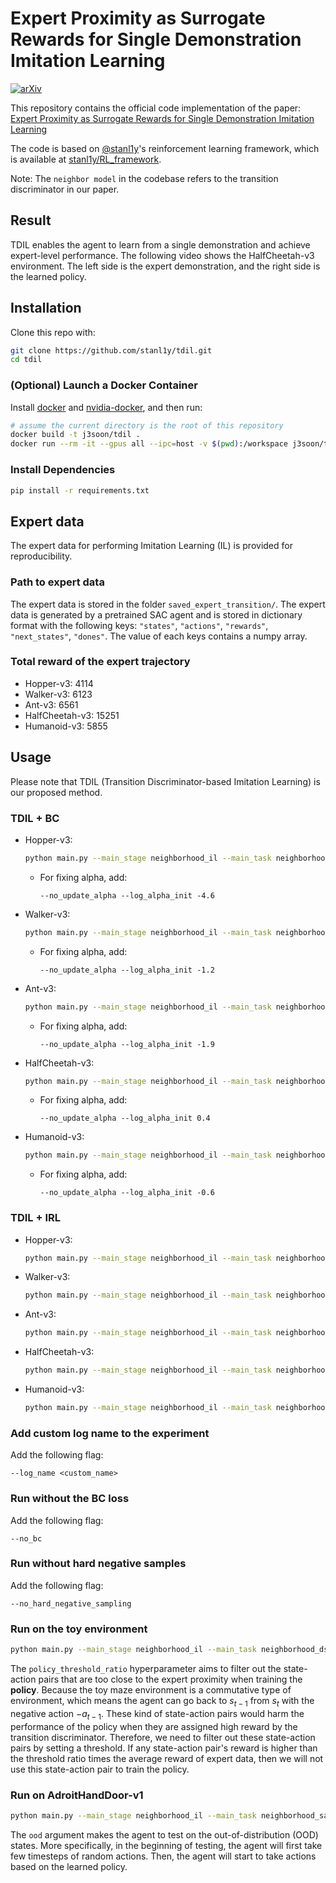 # Expert Proximity as Surrogate Rewards for Single Demonstration Imitation Learning
[![arXiv](https://img.shields.io/badge/arXiv-2402.01057-b31b1b.svg?style=flat-square)](https://arxiv.org/abs/2402.01057)<br>

This repository contains the official code implementation of the paper: [Expert Proximity as Surrogate Rewards for Single Demonstration Imitation Learning](https://arxiv.org/abs/2402.01057)

The code is based on [@stanl1y](https://github.com/stanl1y)'s reinforcement learning framework, which is available at [stanl1y/RL_framework](https://github.com/stanl1y/RL_framework).

Note: The `neighbor model` in the codebase refers to the transition discriminator in our paper.
## Result
TDIL enables the agent to learn from a single demonstration and achieve expert-level performance. The following video shows the HalfCheetah-v3 environment. The left side is the expert demonstration, and the right side is the learned policy.


## Installation

Clone this repo with:

```sh
git clone https://github.com/stanl1y/tdil.git
cd tdil
```

### (Optional) Launch a Docker Container

Install [docker](https://docs.docker.com/engine/install/) and [nvidia-docker](https://docs.nvidia.com/datacenter/cloud-native/container-toolkit/latest/install-guide.html), and then run:

```sh
# assume the current directory is the root of this repository
docker build -t j3soon/tdil .
docker run --rm -it --gpus all --ipc=host -v $(pwd):/workspace j3soon/tdil
```

### Install Dependencies

```sh
pip install -r requirements.txt
```

## Expert data

The expert data for performing Imitation Learning (IL) is provided for reproducibility.

### Path to expert data

The expert data is stored in the folder `saved_expert_transition/`. The expert data is generated by a pretrained SAC agent and is stored in dictionary format with the following keys: `"states"`, `"actions"`, `"rewards"`, `"next_states"`, `"dones"`. The value of each keys contains a numpy array.

### Total reward of the expert trajectory

* Hopper-v3: 4114
* Walker-v3: 6123
* Ant-v3: 6561
* HalfCheetah-v3: 15251
* Humanoid-v3: 5855

## Usage

Please note that TDIL (Transition Discriminator-based Imitation Learning) is our proposed method.

### TDIL + BC

* Hopper-v3:
  ```sh
  python main.py --main_stage neighborhood_il --main_task neighborhood_sac --env Hopper-v3 --wrapper basic --total_timesteps 3000000 --data_name sac/episode_num1_4114
  ```
  * For fixing alpha, add:
    ```
    --no_update_alpha --log_alpha_init -4.6
    ```

* Walker-v3:
  ```sh
  python main.py --main_stage neighborhood_il --main_task neighborhood_sac --env Walker2d-v3 --wrapper basic --total_timesteps 3000000 --data_name sac/episode_num1_6123
  ```
  * For fixing alpha, add:
    ```
    --no_update_alpha --log_alpha_init -1.2
    ```

* Ant-v3:
  ```sh
  python main.py --main_stage neighborhood_il --main_task neighborhood_sac --env Ant-v3 --wrapper basic --total_timesteps 3000000 --data_name sac/episode_num1_6561 --terminate_when_unhealthy
  ```
  * For fixing alpha, add:
    ```
    --no_update_alpha --log_alpha_init -1.9
    ```

* HalfCheetah-v3:
  ```sh
  python main.py --main_stage neighborhood_il --main_task neighborhood_sac --env HalfCheetah-v3 --wrapper basic --total_timesteps 3000000 --data_name sac/episode_num1_15251
  ```
  * For fixing alpha, add:
    ```
    --no_update_alpha --log_alpha_init 0.4
    ```

* Humanoid-v3:
  ```sh
  python main.py --main_stage neighborhood_il --main_task neighborhood_sac --env Humanoid-v3 --wrapper basic --total_timesteps 3000000 --data_name sac/episode_num1_5855 --terminate_when_unhealthy
  ```
  * For fixing alpha, add:
    ```
    --no_update_alpha --log_alpha_init -0.6
    ```

### TDIL + IRL

* Hopper-v3:
  ```sh
  python main.py --main_stage neighborhood_il --main_task neighborhood_sac --env Hopper-v3 --wrapper basic --total_timesteps 3000000 --data_name sac/episode_num1_4114  --no_bc --beta 0.9 --use_discriminator
  ```
* Walker-v3:
  ```sh
  python main.py --main_stage neighborhood_il --main_task neighborhood_sac --env Walker2d-v3 --wrapper basic --total_timesteps 3000000 --data_name sac/episode_num1_6123  --no_bc --beta 0.9 --use_discriminator
  ```
* Ant-v3:
  ```sh
  python main.py --main_stage neighborhood_il --main_task neighborhood_sac --env Ant-v3 --wrapper basic --total_timesteps 3000000 --data_name sac/episode_num1_6561 --terminate_when_unhealthy  --no_bc --beta 0.9 --use_discriminator
  ```
* HalfCheetah-v3:
  ```sh
  python main.py --main_stage neighborhood_il --main_task neighborhood_sac --env HalfCheetah-v3 --wrapper basic --total_timesteps 3000000 --data_name sac/episode_num1_15251  --no_bc --beta 0.9 --use_discriminator
  ```
* Humanoid-v3:
  ```sh
  python main.py --main_stage neighborhood_il --main_task neighborhood_sac --env Humanoid-v3 --wrapper basic --total_timesteps 3000000 --data_name sac/episode_num1_5855 --terminate_when_unhealthy  --no_bc --beta 0.9 --use_discriminator
  ```

### Add custom log name to the experiment

Add the following flag:

```
--log_name <custom_name>
```

### Run without the BC loss

Add the following flag:

```
--no_bc
```

### Run without hard negative samples

Add the following flag:

```
--no_hard_negative_sampling
```

### Run on the toy environment

```sh
python main.py --main_stage neighborhood_il --main_task neighborhood_dsac --env Maze-v6 --episodes 300 --policy_threshold_ratio 0.5 --neighbor_model_alpha 0.1 --gamma 0.8
```

The `policy_threshold_ratio` hyperparameter aims to filter out the state-action pairs that are too close to the expert proximity when training the **policy**. Because the toy maze environment is a commutative type of environment, which means the agent can go back to $s_{t-1}$ from $s_t$ with the negative action $-a_{t-1}$. These kind of state-action pairs would harm the performance of the policy when they are assigned high reward by the transition discriminator. Therefore, we need to filter out these state-action pairs by setting a threshold. If any state-action pair's reward is higher than the threshold ratio times the average reward of expert data, then we will not use this state-action pair to train the policy.

### Run on AdroitHandDoor-v1

```sh
python main.py --main_stage neighborhood_il --main_task neighborhood_sac --env AdroitHandDoor-v1 --wrapper gymnasium --total_timesteps 1000000 --data_name dapg/episode_num1_3019 --max_episode_steps 200 --no_hard_negative_sampling --policy_threshold_ratio 0.005 --ood
```

The `ood` argument makes the agent to test on the out-of-distribution (OOD) states. More specifically, in the beginning of testing, the agent will first take few timesteps of random actions. Then, the agent will start to take actions based on the learned policy.
